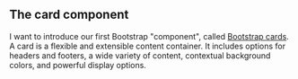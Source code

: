 
## The card component

I want to introduce our first Bootstrap "component", called  [Bootstrap cards](https://getbootstrap.com/docs/5.1/components/card/). A card is a flexible and extensible content container. It includes options for headers and footers, a wide variety of content, contextual background colors, and powerful display options.
